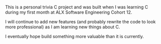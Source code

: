 This is a personal trivia C project and was built when I was learning C during my first month at ALX Software Engineering Cohort 12.

I will continue to add new features (and probably rewrite the code to look more professional) as I am learning new things about C.

I eventually hope build something more valuable than it is currently.

